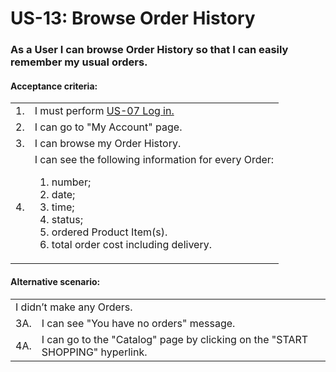# US-13: Browse Order History

### As a User I can browse Order History so that I can easily remember my usual orders.

#### **Acceptance criteria:**

<table>
    <tr>
        <td>1.</td>
        <td>I must perform <a href="US07-LogIn.md"> US-07 Log in.</a></td>
    </tr>
    <tr>
        <td>2.</td>
        <td>I can go to "My Account" page.</td>
    </tr>
    <tr>
        <td>3.</td>
        <td>I can browse my Order History.</td>
    </tr>
    <tr>
        <td>4.</td>
        <td>I can see the following information for every Order: 
            <ol>
                <li>number;</li>
                <li>date;</li>
                <li>time;</li>
                <li>status; </li>
                <li>ordered Product Item(s).</li>
                <li>total order cost including delivery.</li>
            </ol></td>
    </tr>
</table>

 #### **Alternative scenario:**

<table>
    <tr>
        <td colspan="2">I didn’t make any Orders.</td>
    </tr>
    <tr>
        <td>3A.</td>
        <td>I can see "You have no orders" message.</td>
    </tr>
    <tr>
        <td>4A.</td>
        <td>I can go to the "Catalog" page by clicking on the "START SHOPPING" hyperlink.</td>
    </tr>
</table>